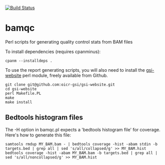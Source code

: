 [![Build Status](https://travis-ci.org/oicr-gsi/bamqc.svg)](https://travis-ci.org/oicr-gsi/bamqc)

# bamqc
Perl scripts for generating quality control stats from BAM files

To install dependencies (requires cpanminus): 

    cpanm --installdeps .

To use the report generating scripts, you will also need to install the [gsi-website](https://github.com/oicr-gsi/gsi-website)  perl module, freely available from Github.

    git clone git@github.com:oicr-gsi/gsi-website.git
    cd gsi-website
    perl Makefile.PL
    make
    make install



## Bedtools histogram files

The -H option in bamqc.pl expects a 'bedtools histogram file' for coverage. Here's how to generate this file:

    samtools rmdup MY_BAM.bam - | bedtools coverage -hist -abam stdin -b targets.bed | grep all | sed 's/all/collapsed/g' >> MY_BAM.hist
    bedtools coverage -hist -abam MY_BAM.bam -b targets.bed | grep all | sed 's/all/noncollapsed/g' >> MY_BAM.hist

